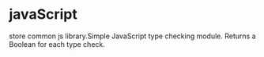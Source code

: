 # javaScript
store common js library.Simple JavaScript type checking module. Returns a Boolean for each type check. 
